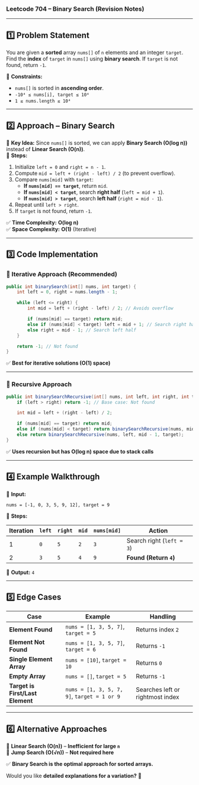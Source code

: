 ### **Leetcode 704 – Binary Search (Revision Notes)**

---

## **1️⃣ Problem Statement**

You are given a **sorted** array `nums[]` of `n` elements and an integer `target`. Find the **index** of `target` in `nums[]` using **binary search**. If `target` is not found, return `-1`.

🔹 **Constraints:**

- `nums[]` is sorted in **ascending order**.
- `-10⁴ ≤ nums[i], target ≤ 10⁴`
- `1 ≤ nums.length ≤ 10⁴`

---

## **2️⃣ Approach – Binary Search**

🔹 **Key Idea:** Since `nums[]` is sorted, we can apply **Binary Search (O(log n))** instead of **Linear Search (O(n))**.  
🔹 **Steps:**

1. Initialize `left = 0` and `right = n - 1`.
2. Compute `mid = left + (right - left) / 2` (to prevent overflow).
3. Compare `nums[mid]` with `target`:
    - **If `nums[mid] == target`**, return `mid`.
    - **If `nums[mid] < target`**, search **right half** (`left = mid + 1`).
    - **If `nums[mid] > target`**, search **left half** (`right = mid - 1`).
4. Repeat until `left > right`.
5. If `target` is not found, return `-1`.

✅ **Time Complexity:** **O(log n)**  
✅ **Space Complexity:** **O(1)** (Iterative)

---

## **3️⃣ Code Implementation**

### **🔹 Iterative Approach (Recommended)**

```java
public int binarySearch(int[] nums, int target) {
    int left = 0, right = nums.length - 1;

    while (left <= right) {
        int mid = left + (right - left) / 2; // Avoids overflow

        if (nums[mid] == target) return mid;
        else if (nums[mid] < target) left = mid + 1; // Search right half
        else right = mid - 1; // Search left half
    }

    return -1; // Not found
}
```

✅ **Best for iterative solutions (O(1) space)**

---

### **🔹 Recursive Approach**

```java
public int binarySearchRecursive(int[] nums, int left, int right, int target) {
    if (left > right) return -1; // Base case: Not found

    int mid = left + (right - left) / 2;

    if (nums[mid] == target) return mid;
    else if (nums[mid] < target) return binarySearchRecursive(nums, mid + 1, right, target);
    else return binarySearchRecursive(nums, left, mid - 1, target);
}
```

✅ **Uses recursion but has O(log n) space due to stack calls**

---

## **4️⃣ Example Walkthrough**

🔹 **Input:**

```plaintext
nums = [-1, 0, 3, 5, 9, 12], target = 9
```

🔹 **Steps:**

|Iteration|`left`|`right`|`mid`|`nums[mid]`|Action|
|---|---|---|---|---|---|
|1|`0`|`5`|`2`|`3`|Search right (`left = 3`)|
|2|`3`|`5`|`4`|`9`|**Found (Return `4`)**|

🔹 **Output:** `4`

---

## **5️⃣ Edge Cases**

|**Case**|**Example**|**Handling**|
|---|---|---|
|**Element Found**|`nums = [1, 3, 5, 7]`, `target = 5`|Returns index `2`|
|**Element Not Found**|`nums = [1, 3, 5, 7]`, `target = 6`|Returns `-1`|
|**Single Element Array**|`nums = [10]`, `target = 10`|Returns `0`|
|**Empty Array**|`nums = []`, `target = 5`|Returns `-1`|
|**Target is First/Last Element**|`nums = [1, 3, 5, 7, 9]`, `target = 1 or 9`|Searches left or rightmost index|

---

## **6️⃣ Alternative Approaches**

🔹 **Linear Search (O(n))** – **Inefficient for large `n`**  
🔹 **Jump Search (O(√n))** – **Not required here**

✅ **Binary Search is the optimal approach for sorted arrays.**

Would you like **detailed explanations for a variation?** 🚀